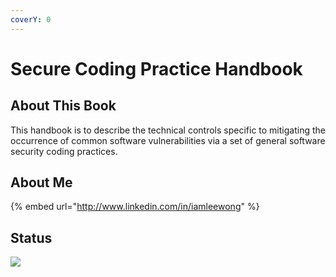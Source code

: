```yaml
---
coverY: 0
---
```


# Secure Coding Practice Handbook

## About This Book

This handbook is to describe the technical controls specific to mitigating the occurrence of common software vulnerabilities via a set of general software security coding practices.

## About Me

{% embed url="http://www.linkedin.com/in/iamleewong" %}

## Status

![](.gitbook/assets/Page\_Under\_Construction.jpg)

